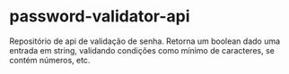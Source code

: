# password-validator-api
Repositório de api de validação de senha. Retorna um boolean dado uma entrada em string, validando condições como mínimo de caracteres, se contém números, etc. 

